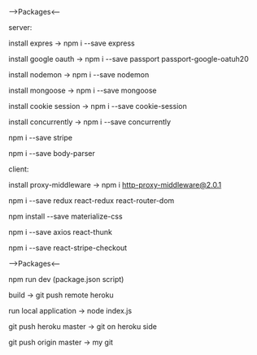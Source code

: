 -->Packages<--

server:

install expres -> npm i --save express

install google oauth -> npm i --save passport passport-google-oatuh20

install nodemon -> npm i --save nodemon

install mongoose -> npm i --save mongoose

install cookie session -> npm i --save cookie-session

install concurrently -> npm i --save concurrently

npm i --save stripe

npm i --save body-parser

client:

install proxy-middleware -> npm i http-proxy-middleware@2.0.1

npm i --save redux react-redux react-router-dom

npm install --save materialize-css

npm i --save axios react-thunk

npm i --save react-stripe-checkout

-->Packages<--

npm run dev (package.json script)

build -> git push remote heroku

run local application -> node index.js

git push heroku master -> git on heroku side

git push origin master -> my git
